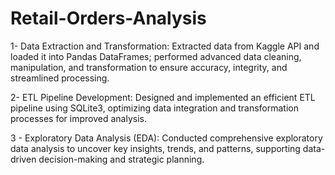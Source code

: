 # Retail-Orders-Analysis

1- Data Extraction and Transformation: Extracted data from Kaggle API and loaded it into Pandas DataFrames; performed advanced data cleaning, manipulation, and transformation to ensure accuracy, integrity, and streamlined processing.

2- ETL Pipeline Development: Designed and implemented an efficient ETL pipeline using SQLite3, optimizing data integration and transformation processes for improved analysis.

3 - Exploratory Data Analysis (EDA): Conducted comprehensive exploratory data analysis to uncover key insights, trends, and patterns, supporting data-driven decision-making and strategic planning.
